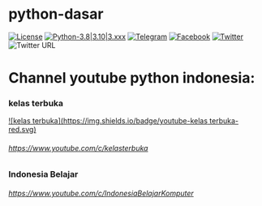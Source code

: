 # python-dasar

[![License](https://img.shields.io/badge/license-MIT-red.svg)](https://raw.githubusercontent.com/kobencry/python-dasar/main/LICENSE) [![Python-3.8|3.10|3.xxx](https://img.shields.io/badge/python-3.8|3.10|3.xxx-yellow.svg)](https://www.python.org) [![Telegram](https://img.shields.io/badge/telegram-online-green.svg)](https://web.telegram.org/z/#-1052242766) [![Facebook](https://img.shields.io/badge/facebook-online-blue.svg)](https://web.facebook.com/groups/1547113062220560/?hoisted_section_header_type=recently_seen&multi_permalinks=3261000454165137) [![Twitter](https://img.shields.io/badge/twitter-@RexosP-blue.svg)](https://img.shields.io/twitter/url?style=social&url=https%3A%2F%2Ftwitter.com%2FRexosP) 
![Twitter URL](https://img.shields.io/twitter/url?label=Twitter&style=social&url=https%3A%2F%2Ftwitter.com%2FRexosP)
# Channel youtube python indonesia:
### kelas terbuka
[![kelas terbuka](https://img.shields.io/badge/youtube-kelas terbuka-red.svg)](https://www.youtube.com/c/kelasterbuka)
###### https://www.youtube.com/c/kelasterbuka
### Indonesia Belajar
###### https://www.youtube.com/c/IndonesiaBelajarKomputer

